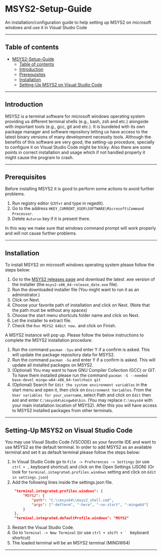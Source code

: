 # MSYS2-Setup-Guide
An installation/configuration guide to help setting up MSYS2 on microsoft windows and use it in Visual Studio Code

---

## Table of contents
- [MSYS2-Setup-Guide](#msys2-setup-guide)
  - [Table of contents](#table-of-contents)
  - [Introduction](#introduction)
  - [Prerequisites](#prerequisites)
  - [Installation](#installation)
  - [Setting-Up MSYS2 on Visual Studio Code](#setting-up-msys2-on-visual-studio-code)

---

## Introduction

MSYS2 is a terminal software for microsoft windows operating system providing us different terminal shells (e.g., bash, zsh and etc.) alongside with important tools (e.g., gcc, git and etc.). It is bundeled with its own package manager and software repository letting us have access to the latest binary versions of many development necessity tools.
Although the benefits of this software are very good, the setting-up procedure, specially to configure it on Visual Studio Code might be tricky. Also there are some points in correct installation and usage which if not handled properly it might cause the program to crash. 

---

## Prerequisites

Before installing MSYS2 it is good to perform some actions to avoid further problems. 

1. Run registry editor (ctrl+r and type in regedit).
2. Go to the address `HKEY_CURRENT_USER\SOFTWARE\Microsoft\Command Processor`.
3. Delete `Autorun` key if it is present there.

In this way we make sure that windows command prompt will work properly and will not cause further problems.

---

## Installation

To install MSYS2 on microsoft windows operating system please follow the steps below:
1. Go to the [MSYS2 releases page](https://github.com/msys2/msys2-installer/releases) and download the latest .exe version of the installer (the `msys2-x86_64-release_date.exe` file).
2. Run the downloaded installer file (You might want to run it as an adminstrator.)
3. Click on Next.
4. Choose your favorite path of installation and click on Next. (Note that the path must be without any spaces)
5. Choose the start menu shortcuts folder name and click on Next.
6. Let the installer to extract file.
7. Check the `Run MSYS2 64bit now.` and click on Finish.

A MSYS2 instance will pop up. Please follow the below instructions to complete the MSYS2 installation procedure:
1. Run the command `pacman -Syu` and enter Y if a confirm is asked. This will update the package repository data for MSYS2.
2. Run the command `pacman -Su` and enter Y if a confirm is asked. This will update all installed packages on MSYS2.
3. (Optional) You may want to have GNU Compiler Collection (GCC) or GIT. To have them installed please run the command `pacman -S --needed base-devel mingw-w64-x86_64-toolchain git`
4. (Optional) Search for `Edit the system environment variables` in the start menu and open it, then click on `Environment Variables`. From the `User variables for your_username`, select Path and click on `Edit` then `Add` and enter `C:\msys64\mingw64\bin`. (You may replace `C:\msys64` with your main installation location of MSYS2). After this you will have access to MSYS2 installed packages from other terminals.

---

## Setting-Up MSYS2 on Visual Studio Code

You may use Visual Studio Code (VSCODE) as your favorite IDE and want to use MSYS2 as the default terminal. In order to add MSYS2 as an available terminal and set it as default terminal please follow the steps below:
1. In Visual Studio Code go to `File -> Preferences -> Settings` (or use `ctrl + ,` keyboard shortcut) and click on the Open Settings (JSON) (Or look for `terminal.integrated.profiles.windows` setting and click on `Edit in settings.json`)
2. Add the following lines inside the settings.json file.
   ```json
    "terminal.integrated.profiles.windows": {
        "MSYS2": {
            "path": "C:\\msys64\\msys2_shell.cmd",
            "args": ["-defterm", "-here", "-no-start", "-mingw64"]
        }
    },
    "terminal.integrated.defaultProfile.windows": "MSYS2"
    ```
3. Restart the Visual Studio Code.
4. Go to `Terminal -> New Terminal` (or use ``ctrl + shift + ` `` keyboard shortcut)
5. The loaded terminal will be an MSYS2 terminal (MINGW64)

---

